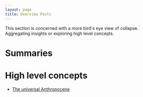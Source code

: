 ```yaml
---
layout: page
title: Overview Posts
---
```


This section is concerned with a more bird's eye view of collapse. Aggregating insights or exploring high level concepts. 

# Summaries


# High level concepts
* [The universal Anthropocene](https://florianjehn.github.io/Societal_Collapse/2022-04-26-anthropocene/)
